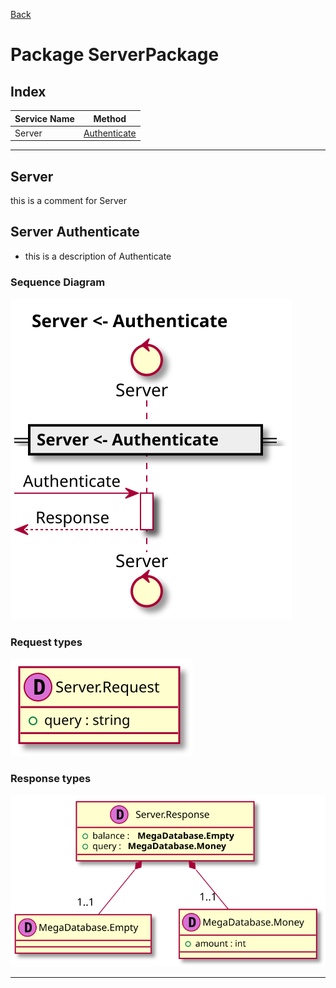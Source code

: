 
[Back](../README.md)
# Package ServerPackage

## Index
| Service Name | Method |
| - | - | 
| Server | [Authenticate](#Server-Authenticate) |]


---




## Server
this is a comment for Server




## Server Authenticate

- this is a description of Authenticate

### Sequence Diagram
![alt text](ServerAuthenticate.svg)

### Request types

![alt text](ServerAuthenticatedata-model-parameter0.svg)


### Response types

![alt text](ServerAuthenticatedata-model-response0.svg)


---


